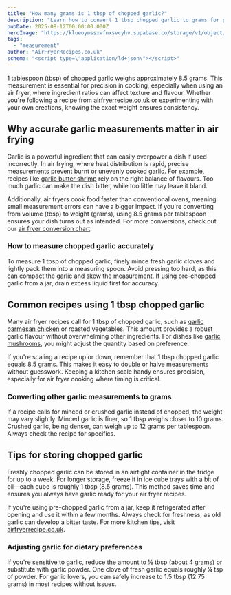 ```yaml
---
title: "How many grams is 1 tbsp of chopped garlic?"
description: "Learn how to convert 1 tbsp chopped garlic to grams for perfect air fryer recipes every time. Get accurate measurements now!"
pubDate: 2025-08-12T00:00:00.000Z
heroImage: "https://klueoymssxwfnxsvcyhv.supabase.co/storage/v1/object/public/md/how-many-grams-is-1-tbsp-chopped-garlic-404d7474.webp"
tags:
  - "measurement"
author: "AirFryerRecipes.co.uk"
schema: "<script type=\"application/ld+json\"></script>"
---
```


<p>1 tablespoon (tbsp) of chopped garlic weighs approximately 8.5 grams. This measurement is essential for precision in cooking, especially when using an air fryer, where ingredient ratios can affect texture and flavour. Whether you're following a recipe from <a href=https://www.airfryerrecipe.co.uk>airfryerrecipe.co.uk</a> or experimenting with your own creations, knowing the exact weight ensures consistency.</p>  

<h2>Why accurate garlic measurements matter in air frying</h2>  
<p>Garlic is a powerful ingredient that can easily overpower a dish if used incorrectly. In air frying, where heat distribution is rapid, precise measurements prevent burnt or unevenly cooked garlic. For example, recipes like <a href=https://www.airfryerrecipe.co.uk/recipes>garlic butter shrimp</a> rely on the right balance of flavours. Too much garlic can make the dish bitter, while too little may leave it bland.</p>  
<p>Additionally, air fryers cook food faster than conventional ovens, meaning small measurement errors can have a bigger impact. If you're converting from volume (tbsp) to weight (grams), using 8.5 grams per tablespoon ensures your dish turns out as intended. For more conversions, check out our <a href=https://www.airfryerrecipe.co.uk/air-fryer-conversion-chart>air fryer conversion chart</a>.</p>  

<h3>How to measure chopped garlic accurately</h3>  
<p>To measure 1 tbsp of chopped garlic, finely mince fresh garlic cloves and lightly pack them into a measuring spoon. Avoid pressing too hard, as this can compact the garlic and skew the measurement. If using pre-chopped garlic from a jar, drain excess liquid first for accuracy.</p>  

<h2>Common recipes using 1 tbsp chopped garlic</h2>  
<p>Many air fryer recipes call for 1 tbsp of chopped garlic, such as <a href=https://www.airfryerrecipe.co.uk/recipe-category/chicken>garlic parmesan chicken</a> or roasted vegetables. This amount provides a robust garlic flavour without overwhelming other ingredients. For dishes like <a href=https://www.airfryerrecipe.co.uk/recipe-category/vegetables>garlic mushrooms</a>, you might adjust the quantity based on preference.</p>  
<p>If you're scaling a recipe up or down, remember that 1 tbsp chopped garlic equals 8.5 grams. This makes it easy to double or halve measurements without guesswork. Keeping a kitchen scale handy ensures precision, especially for air fryer cooking where timing is critical.</p>  

<h3>Converting other garlic measurements to grams</h3>  
<p>If a recipe calls for minced or crushed garlic instead of chopped, the weight may vary slightly. Minced garlic is finer, so 1 tbsp weighs closer to 10 grams. Crushed garlic, being denser, can weigh up to 12 grams per tablespoon. Always check the recipe for specifics.</p>  

<h2>Tips for storing chopped garlic</h2>  
<p>Freshly chopped garlic can be stored in an airtight container in the fridge for up to a week. For longer storage, freeze it in ice cube trays with a bit of oil—each cube is roughly 1 tbsp (8.5 grams). This method saves time and ensures you always have garlic ready for your air fryer recipes.</p>  
<p>If you're using pre-chopped garlic from a jar, keep it refrigerated after opening and use it within a few months. Always check for freshness, as old garlic can develop a bitter taste. For more kitchen tips, visit <a href=https://www.airfryerrecipe.co.uk>airfryerrecipe.co.uk</a>.</p>  

<h3>Adjusting garlic for dietary preferences</h3>  
<p>If you're sensitive to garlic, reduce the amount to ½ tbsp (about 4 grams) or substitute with garlic powder. One clove of fresh garlic equals roughly ¼ tsp of powder. For garlic lovers, you can safely increase to 1.5 tbsp (12.75 grams) in most recipes without issues.</p>